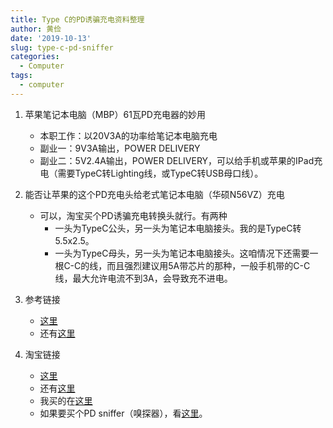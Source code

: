 ```yaml
---
title: Type C的PD诱骗充电资料整理
author: 黄俭
date: '2019-10-13'
slug: type-c-pd-sniffer
categories:
  - Computer
tags:
  - computer
---
```

1. 苹果笔记本电脑（MBP）61瓦PD充电器的妙用
    - 本职工作：以20V3A的功率给笔记本电脑充电
    - 副业一：9V3A输出，POWER DELIVERY
    - 副业二：5V2.4A输出，POWER DELIVERY，可以给手机或苹果的IPad充电（需要TypeC转Lighting线，或TypeC转USB母口线）。
    
1. 能否让苹果的这个PD充电头给老式笔记本电脑（华硕N56VZ）充电
    - 可以，淘宝买个PD诱骗充电转换头就行。有两种
       - 一头为TypeC公头，另一头为笔记本电脑接头。我的是TypeC转5.5x2.5。
       - 一头为TypeC母头，另一头为笔记本电脑接头。这咱情况下还需要一根C-C的线，而且强烈建议用5A带芯片的那种，一般手机带的C-C线，最大允许电流不到3A，会导致充不进电。
       
1. 参考链接
    - [这里](http://www.chongdiantou.com/wp/archives/21716.html)
    - 还有[这里](https://sspai.com/post/44784)

1. 淘宝链接
    - [这里](https://item.taobao.com/item.htm?spm=a1z0d.6639537.1997196601.38.e9a774848o4PTT&id=585945499315)
    - 还有[这里](https://item.taobao.com/item.htm?spm=a1z0d.6639537.1997196601.137.e9a774848o4PTT&id=600122445887)
    - 我买的在[这里](https://detail.tmall.com/item.htm?id=603965900527&spm=a1z09.2.0.0.34b52e8dGkSh9J&_u=eaej69cf81)
    - 如果要买个PD sniffer（嗅探器），看[这里](https://item.taobao.com/item.htm?spm=a1z0d.7625083.1998302264.6.5c5f4e69ROE81G&id=581594268101)。
